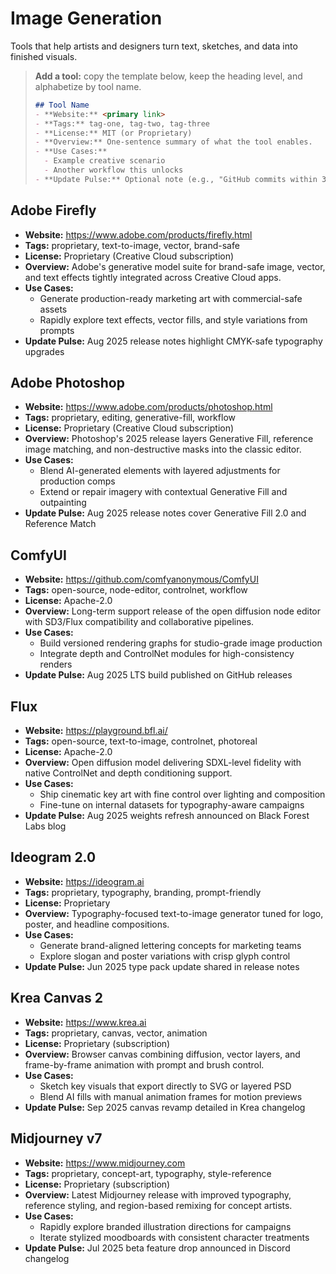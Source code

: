 # Image Generation

Tools that help artists and designers turn text, sketches, and data into finished visuals.

> **Add a tool:** copy the template below, keep the heading level, and alphabetize by tool name.
>
> ```markdown
> ## Tool Name
> - **Website:** <primary link>
> - **Tags:** tag-one, tag-two, tag-three
> - **License:** MIT (or Proprietary)
> - **Overview:** One-sentence summary of what the tool enables.
> - **Use Cases:**
>   - Example creative scenario
>   - Another workflow this unlocks
> - **Update Pulse:** Optional note (e.g., "GitHub commits within 30 days" or "Quarterly releases")
> ```

## Adobe Firefly
- **Website:** https://www.adobe.com/products/firefly.html
- **Tags:** proprietary, text-to-image, vector, brand-safe
- **License:** Proprietary (Creative Cloud subscription)
- **Overview:** Adobe's generative model suite for brand-safe image, vector, and text effects tightly integrated across Creative Cloud apps.
- **Use Cases:**
  - Generate production-ready marketing art with commercial-safe assets
  - Rapidly explore text effects, vector fills, and style variations from prompts
- **Update Pulse:** Aug 2025 release notes highlight CMYK-safe typography upgrades

## Adobe Photoshop
- **Website:** https://www.adobe.com/products/photoshop.html
- **Tags:** proprietary, editing, generative-fill, workflow
- **License:** Proprietary (Creative Cloud subscription)
- **Overview:** Photoshop's 2025 release layers Generative Fill, reference image matching, and non-destructive masks into the classic editor.
- **Use Cases:**
  - Blend AI-generated elements with layered adjustments for production comps
  - Extend or repair imagery with contextual Generative Fill and outpainting
- **Update Pulse:** Aug 2025 release notes cover Generative Fill 2.0 and Reference Match

## ComfyUI
- **Website:** https://github.com/comfyanonymous/ComfyUI
- **Tags:** open-source, node-editor, controlnet, workflow
- **License:** Apache-2.0
- **Overview:** Long-term support release of the open diffusion node editor with SD3/Flux compatibility and collaborative pipelines.
- **Use Cases:**
  - Build versioned rendering graphs for studio-grade image production
  - Integrate depth and ControlNet modules for high-consistency renders
- **Update Pulse:** Aug 2025 LTS build published on GitHub releases

## Flux
- **Website:** https://playground.bfl.ai/
- **Tags:** open-source, text-to-image, controlnet, photoreal
- **License:** Apache-2.0
- **Overview:** Open diffusion model delivering SDXL-level fidelity with native ControlNet and depth conditioning support.
- **Use Cases:**
  - Ship cinematic key art with fine control over lighting and composition
  - Fine-tune on internal datasets for typography-aware campaigns
- **Update Pulse:** Aug 2025 weights refresh announced on Black Forest Labs blog

## Ideogram 2.0
- **Website:** https://ideogram.ai
- **Tags:** proprietary, typography, branding, prompt-friendly
- **License:** Proprietary
- **Overview:** Typography-focused text-to-image generator tuned for logo, poster, and headline compositions.
- **Use Cases:**
  - Generate brand-aligned lettering concepts for marketing teams
  - Explore slogan and poster variations with crisp glyph control
- **Update Pulse:** Jun 2025 type pack update shared in release notes

## Krea Canvas 2
- **Website:** https://www.krea.ai
- **Tags:** proprietary, canvas, vector, animation
- **License:** Proprietary (subscription)
- **Overview:** Browser canvas combining diffusion, vector layers, and frame-by-frame animation with prompt and brush control.
- **Use Cases:**
  - Sketch key visuals that export directly to SVG or layered PSD
  - Blend AI fills with manual animation frames for motion previews
- **Update Pulse:** Sep 2025 canvas revamp detailed in Krea changelog

## Midjourney v7
- **Website:** https://www.midjourney.com
- **Tags:** proprietary, concept-art, typography, style-reference
- **License:** Proprietary (subscription)
- **Overview:** Latest Midjourney release with improved typography, reference styling, and region-based remixing for concept artists.
- **Use Cases:**
  - Rapidly explore branded illustration directions for campaigns
  - Iterate stylized moodboards with consistent character treatments
- **Update Pulse:** Jul 2025 beta feature drop announced in Discord changelog
